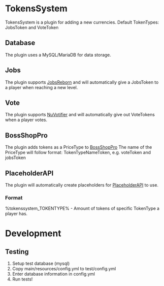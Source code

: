 # TokensSystem
TokensSystem is a plugin for adding a new currencies.
Default TokenTypes: JobsToken and VoteToken

## Database
The plugin uses a MySQL/MariaDB for data storage.

## Jobs
The plugin supports [JobsReborn](https://www.spigotmc.org/resources/jobs-reborn.4216/) and will automatically give a JobsToken to a player when reaching a new level.

## Vote
The plugin supports [NuVotifier](https://www.spigotmc.org/resources/nuvotifier.13449/) and will automatically give out VoteTokens when a player votes.

## BossShopPro
The plugin adds tokens as a PriceType to [BossShopPro](https://www.spigotmc.org/resources/bossshoppro-the-most-powerful-chest-gui-shop-menu-plugin.222/)
The name of the PriceType will follow format: TokenTypeNameToken, e.g. voteToken and jobsToken

## PlaceholderAPI
The plugin will automatically create placeholders for [PlaceholderAPI](https://www.spigotmc.org/resources/placeholderapi.6245/) to use.
### Format
%tokenssystem_TOKENTYPE% - Amount of tokens of specific TokenType a player has.

# Development
## Testing
1. Setup test database (mysql)
2. Copy main/resources/config.yml to test/config.yml
3. Enter database information in config.yml
4. Run tests!
